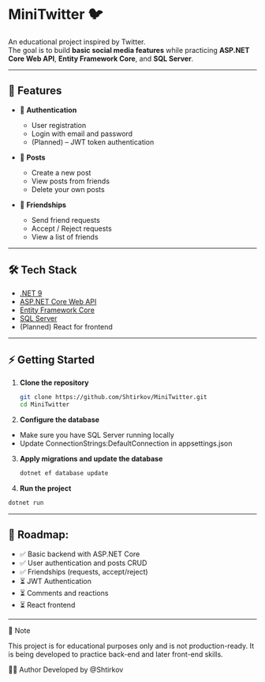 # MiniTwitter 🐦

An educational project inspired by Twitter.  
The goal is to build **basic social media features** while practicing **ASP.NET Core Web API**, **Entity Framework Core**, and **SQL Server**.

---

## 🚀 Features

- 👤 **Authentication**
  - User registration  
  - Login with email and password  
  - (Planned) – JWT token authentication  

- 📝 **Posts**
  - Create a new post  
  - View posts from friends  
  - Delete your own posts  

- 🤝 **Friendships**
  - Send friend requests  
  - Accept / Reject requests  
  - View a list of friends  

---

## 🛠️ Tech Stack

- [.NET 9](https://dotnet.microsoft.com/)  
- [ASP.NET Core Web API](https://learn.microsoft.com/en-us/aspnet/core/?view=aspnetcore-8.0)  
- [Entity Framework Core](https://learn.microsoft.com/en-us/ef/core/)  
- [SQL Server](https://www.microsoft.com/en-us/sql-server/)  
- (Planned) React for frontend  

---

## ⚡ Getting Started

1. **Clone the repository**
   ```bash
   git clone https://github.com/Shtirkov/MiniTwitter.git
   cd MiniTwitter
   ```
2. **Configure the database**
  - Make sure you have SQL Server running locally
  - Update ConnectionStrings:DefaultConnection in appsettings.json

3. **Apply migrations and update the database**
   ```bash
   dotnet ef database update
   ```
4. **Run the project**
  ```bash
  dotnet run
  ```
---

## 🎯 Roadmap:
  - ✅ Basic backend with ASP.NET Core
  - ✅ User authentication and posts CRUD
  - ✅ Friendships (requests, accept/reject)
  - ⏳ JWT Authentication
  - ⏳ Comments and reactions
  - ⏳ React frontend
    
---

📖 Note

This project is for educational purposes only and is not production-ready.
It is being developed to practice back-end and later front-end skills.

👨‍💻 Author
Developed by @Shtirkov
